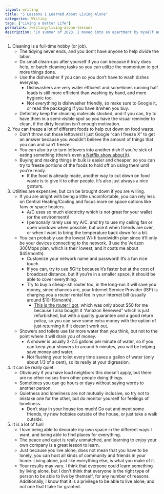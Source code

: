 ```yaml
---
layout: writing
title: "5 Lessons I Learned About Living Alone"
categories: Writing
tags: ["Living a Better Life"]
permalink: /writing/living-alone-lessons
description: "In summer of 2023, I moved into an apartment by myself and started living alone for the first time in my life. These are my reflections and lessons learned from the first month of living alone about the pros and cons of living alone."
---
```


1. Cleaning is a full-time hobby (or job).
    - The tidying never ends, and you don’t have anyone to help divide the labor.
    - Do small clean-ups after yourself if you can because it truly does help, or batch cleaning tasks so you can utilize the momentum to get more things done.
    - Use the dishwasher if you can so you don’t have to wash dishes everyday.
        - Dishwashers are very water efficient and sometimes running half loads is still more efficient than washing by hand, and more hygienic too.
        - Not everything is dishwasher friendly, so make sure to Google it, or read the packaging if you have it/when you buy.
    - Definitely keep the cleaning materials stocked, and if you can, try to have them in a semi-visible spot so you have the visual reminder to clean, if the dirty location isn’t enough motivation.
2. You can freeze a lot of different foods to help cut down on food waste.
    - Don’t throw out those leftovers! I just Google “can I freeze X” to get an answer because you wouldn’t believe the amount of things that you can and can’t freeze.
    - You can also try to turn leftovers into another dish if you’re sick of eating something (there’s even [a Netflix show about it](https://www.imdb.com/title/tt13563634/)).
    - Buying and making things in bulk is easier and cheaper, so you can try to freeze portions of the foods to hold off on using them until you’re ready.
        - If the food is already made, another way to cut down on food waste is to give it to other people. It’s also just always a nice gesture.
3. Utilities are expensive, but can be brought down if you are willing.
    - If you are alright with being a little uncomfortable, you can rely less on Central Heating/Cooling and focus more on space options like fans or space heaters.
        - A/C uses so much electricity which is not great for your wallet (or the environment)!
        - I personally rarely use my A/C. and try to use my ceiling fan or open windows when possible, but use it when friends are over, or when I want to bring the temperature back down for a bit.
    - You can probably use the lowest Wi-fi bandwidth plan since it’ll only be your devices connecting to the network. (I use the Verizon 300Mbps plan, which is their lowest, and it costs me about $45/month).
        - Customize your network name and password! It’s a fun nice touch.
        - If you can, try to use 5GHz because it’s faster but at the cost of broadcast distance, but if you’re in a smaller space, it should be able to cover everything.
        - Try to buy a cheap-ish router too, in the long-run it will save you money, since chances are, your Internet Service Provider (ISP) is charging you a router rental fee in your Internet bill (usually around $10-15/month).
            - [This is the router I got](https://www.amazon.com/dp/B08C3YBBHM), which was only about $50 for me because I also bought it “Amazon Renewed” which is just refurbished, but with a quality guarantee and a good return policy, so you can save some extra money with the option of just returning it if it doesn’t work out.
    - Showers and toilets use far more water than you think, but not to the point where it will drain you of money.
        - A shower is usually 2-2.5 gallons per minute of water, so if you can keep your showers to around 5 minutes, you will be helping save money and water.
        - Not flushing your toilet every time saves a gallon of water (only about 1/3 of a cent), so its really at your digression.
4. It can be really quiet.
    - Obviously if you have loud neighbors this doesn’t apply, but there are no other noises from other people doing things.
    - Sometimes you can go hours or days without saying words to another person.
    - Quietness and loneliness are not mutually inclusive, so try not to mistake one for the other, but do monitor yourself for feelings of loneliness.
        - Don’t stay in your house too much! Go out and meet some friends, try new hobbies outside of the house, or just take a walk outside.
5. It is a lot of fun!
    - I love being able to decorate my own space in the different ways I want, and being able to find places for everything.
    - The peace and quiet is really unmatched, and learning to enjoy your own company is a great lesson to learn.
    - Just because you live alone, does not mean that you have to be lonely, you can host all kinds of community and friends in your home. Living alone, just like everything else, is what you make of it.
    - Your results may vary. I think that everyone could learn something by living alone, but I don't think that everyone is the right type of person to be able to live by themself, for any number of reasons. Additionally, I know that it is a privilege to be able to live alone, and not one that I take for granted.